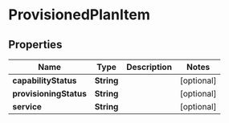 
# ProvisionedPlanItem

## Properties
Name | Type | Description | Notes
------------ | ------------- | ------------- | -------------
**capabilityStatus** | **String** |  |  [optional]
**provisioningStatus** | **String** |  |  [optional]
**service** | **String** |  |  [optional]




